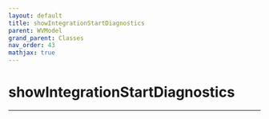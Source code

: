 ```yaml
---
layout: default
title: showIntegrationStartDiagnostics
parent: WVModel
grand_parent: Classes
nav_order: 43
mathjax: true
---
```


#  showIntegrationStartDiagnostics




---

